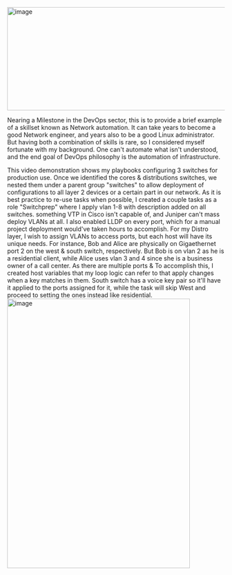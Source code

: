 <img width="973" height="239" alt="image" src="https://github.com/user-attachments/assets/2fb60abc-33c6-4efe-b9d4-301f0ce0067a" />

Nearing a Milestone in the DevOps sector, this is to provide a brief example of a skillset known as Network automation. It can take years to become a good Network engineer, and years also to be a good Linux administrator. But having both a combination of skills is rare, so I considered myself fortunate with my background. One can't automate what isn't understood, and the end goal of DevOps philosophy is the automation of infrastructure.

This video demonstration shows my playbooks configuring 3 switches for production use. Once we identified the cores & distributions switches, we nested them under a parent group "switches" to allow deployment of configurations to all layer 2 devices or a certain part in our network. As it is best practice to re-use tasks when possible, I created a couple tasks as a role "Switchprep" where I apply vlan 1-8 with description added on all switches. something VTP in Cisco isn't capable of, and Juniper can't mass deploy VLANs at all. I also enabled LLDP on every port, which for a manual project deployment would've taken hours to accomplish. For my Distro layer, I wish to assign VLANs to access ports, but each host will have its unique needs. For instance, Bob and Alice are physically on Gigaethernet port 2 on the west & south switch, respectively. But Bob is on vlan 2 as he is a residential client, while Alice uses vlan 3 and 4 since she is a business owner of a call center. As there are multiple ports & To accomplish this, I created host variables that my loop logic can refer to that apply changes when a key matches in them. South switch has a voice key pair so it'll have it applied to the ports assigned for it, while the task will skip West and proceed to setting the ones instead like residential.<img width="423" height="624" alt="image" src="https://github.com/user-attachments/assets/fddf28a4-dd27-4e96-a4fc-5127b39a085c" />

